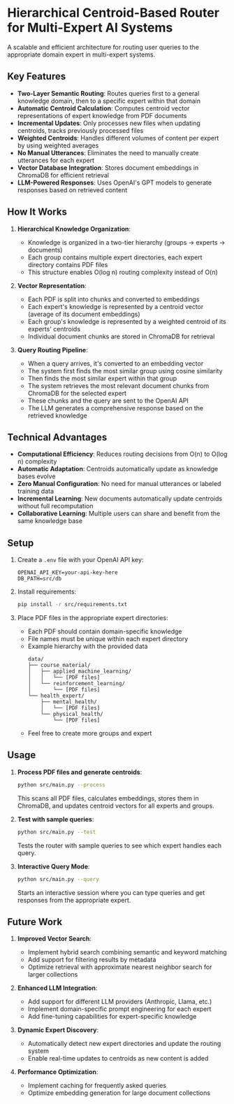 # Hierarchical Centroid-Based Router for Multi-Expert AI Systems

A scalable and efficient architecture for routing user queries to the appropriate domain expert in multi-expert systems.

## Key Features

- **Two-Layer Semantic Routing**: Routes queries first to a general knowledge domain, then to a specific expert within that domain
- **Automatic Centroid Calculation**: Computes centroid vector representations of expert knowledge from PDF documents
- **Incremental Updates**: Only processes new files when updating centroids, tracks previously processed files
- **Weighted Centroids**: Handles different volumes of content per expert by using weighted averages
- **No Manual Utterances**: Eliminates the need to manually create utterances for each expert
- **Vector Database Integration**: Stores document embeddings in ChromaDB for efficient retrieval
- **LLM-Powered Responses**: Uses OpenAI's GPT models to generate responses based on retrieved content

## How It Works

1. **Hierarchical Knowledge Organization**:
   - Knowledge is organized in a two-tier hierarchy (groups → experts → documents)
   - Each group contains multiple expert directories, each expert directory contains PDF files
   - This structure enables O(log n) routing complexity instead of O(n)

2. **Vector Representation**:
   - Each PDF is split into chunks and converted to embeddings
   - Each expert's knowledge is represented by a centroid vector (average of its document embeddings)
   - Each group's knowledge is represented by a weighted centroid of its experts' centroids
   - Individual document chunks are stored in ChromaDB for retrieval

3. **Query Routing Pipeline**:
   - When a query arrives, it's converted to an embedding vector
   - The system first finds the most similar group using cosine similarity
   - Then finds the most similar expert within that group
   - The system retrieves the most relevant document chunks from ChromaDB for the selected expert
   - These chunks and the query are sent to the OpenAI API
   - The LLM generates a comprehensive response based on the retrieved knowledge

## Technical Advantages

- **Computational Efficiency**: Reduces routing decisions from O(n) to O(log n) complexity
- **Automatic Adaptation**: Centroids automatically update as knowledge bases evolve
- **Zero Manual Configuration**: No need for manual utterances or labeled training data
- **Incremental Learning**: New documents automatically update centroids without full recomputation
- **Collaborative Learning**: Multiple users can share and benefit from the same knowledge base

## Setup

1. Create a `.env` file with your OpenAI API key:
   ```
   OPENAI_API_KEY=your-api-key-here
   DB_PATH=src/db
   ```

2. Install requirements:
   ```bash
   pip install -r src/requirements.txt
   ```

3. Place PDF files in the appropriate expert directories:
   - Each PDF should contain domain-specific knowledge
   - File names must be unique within each expert directory
   - Example hierarchy with the provided data
     ```
     data/
     ├── course_material/
     │   ├── applied_machine_learning/
     │   │   └── [PDF files]
     │   └── reinforcement_learning/
     │       └── [PDF files]
     └── health_expert/
         ├── mental_health/
         │   └── [PDF files]
         └── physical_health/
             └── [PDF files]
     ```
   - Feel free to create more groups and expert

## Usage

1. **Process PDF files and generate centroids**:
   ```bash
   python src/main.py --process
   ```
   This scans all PDF files, calculates embeddings, stores them in ChromaDB, and updates centroid vectors for all experts and groups.

2. **Test with sample queries**:
   ```bash
   python src/main.py --test
   ```
   Tests the router with sample queries to see which expert handles each query.

3. **Interactive Query Mode**:
   ```bash
   python src/main.py --query
   ```
   Starts an interactive session where you can type queries and get responses from the appropriate expert.

## Future Work

1. **Improved Vector Search**:
   - Implement hybrid search combining semantic and keyword matching
   - Add support for filtering results by metadata
   - Optimize retrieval with approximate nearest neighbor search for larger collections

2. **Enhanced LLM Integration**:
   - Add support for different LLM providers (Anthropic, Llama, etc.)
   - Implement domain-specific prompt engineering for each expert
   - Add fine-tuning capabilities for expert-specific knowledge

3. **Dynamic Expert Discovery**:
   - Automatically detect new expert directories and update the routing system
   - Enable real-time updates to centroids as new content is added

4. **Performance Optimization**:
   - Implement caching for frequently asked queries
   - Optimize embedding generation for large document collections